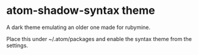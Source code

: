 # atom-shadow-syntax theme

A dark theme emulating an older one made for rubymine.

Place this under ~/.atom/packages and enable the syntax theme from the settings.

<!-- ![A screenshot of your theme](https link to the image) -->
